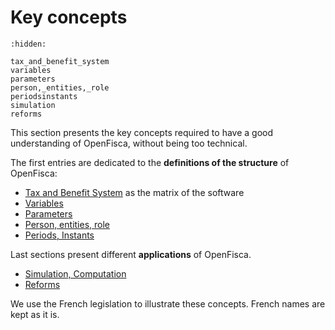 # <i icon-name="box"></i> Key concepts

```{toctree}
:hidden:

tax_and_benefit_system
variables
parameters
person,_entities,_role
periodsinstants
simulation
reforms
```

This section presents the key concepts required to have a good understanding of OpenFisca, without being too technical.

The first entries are dedicated to the **definitions of the structure** of OpenFisca:

- [Tax and Benefit System](tax_and_benefit_system.md) as the matrix of the software
- [Variables](variables.md)
- [Parameters](parameters.md)
- [Person, entities, role](person,_entities,_role.md)
- [Periods, Instants](periodsinstants.md)

Last sections present different **applications** of OpenFisca.

- [Simulation, Computation](simulation.md)
- [Reforms](reforms.md)

We use the French legislation to illustrate these concepts. French names are kept as it is.
